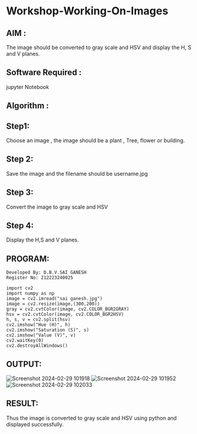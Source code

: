 # Workshop-Working-On-Images
## AIM :
The image should be converted to gray scale and HSV and display the H, S and V planes.

## Software Required :
jupyter Notebook

## Algorithm :
## Step1:
Choose an image , the image should be a plant , Tree, flower or building.

## Step 2:
Save the image and the filename should be username.jpg

## Step 3:
Convert the image to gray scale and HSV

## Step 4:
Display the H,S and V planes.

## PROGRAM:
```
Developed By: D.B.V.SAI GANESH
Register No: 212223240025

import cv2
import numpy as np
image = cv2.imread("sai ganesh.jpg")
image = cv2.resize(image,(300,200))
gray = cv2.cvtColor(image, cv2.COLOR_BGR2GRAY)
hsv = cv2.cvtColor(image, cv2.COLOR_BGR2HSV)
h, s, v = cv2.split(hsv)
cv2.imshow("Hue (H)", h)
cv2.imshow("Saturation (S)", s)
cv2.imshow("Value (V)", v)
cv2.waitKey(0)
cv2.destroyAllWindows()
```
## OUTPUT:
![Screenshot 2024-02-29 101918](https://github.com/saiganesh2006/Workshop-Working-On-Images/assets/145742342/c0337a77-d882-4d8d-ab16-4d6287e76839)
![Screenshot 2024-02-29 101952](https://github.com/saiganesh2006/Workshop-Working-On-Images/assets/145742342/139ffca2-c40d-4221-bd89-cb747a64facc)
![Screenshot 2024-02-29 102033](https://github.com/saiganesh2006/Workshop-Working-On-Images/assets/145742342/976113ed-8c0d-43f1-83d0-9fa5696eb7e8)

## RESULT:
Thus the image is converted to gray scale and HSV using python and displayed successfully.


